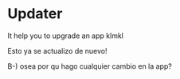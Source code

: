 Updater
=======

It help you to upgrade an app
 klmkl



Esto ya se actualizo de nuevo!

B-)
 osea por qu hago cualquier cambio en la app?
